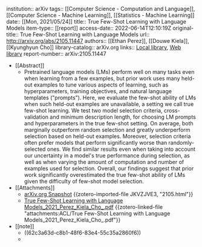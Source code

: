 institution:: arXiv
tags:: [[Computer Science - Computation and Language]], [[Computer Science - Machine Learning]], [[Statistics - Machine Learning]]
date:: [[Mon, 2021/05/24]]
title:: True Few-Shot Learning with Language Models
item-type:: [[report]]
access-date:: 2022-06-14T12:10:19Z
original-title:: True Few-Shot Learning with Language Models
url:: http://arxiv.org/abs/2105.11447
authors:: [[Ethan Perez]], [[Douwe Kiela]], [[Kyunghyun Cho]]
library-catalog:: arXiv.org
links:: [Local library](zotero://select/library/items/AXRAI8TP), [Web library](https://www.zotero.org/users/9034808/items/AXRAI8TP)
report-number:: arXiv:2105.11447

- [[Abstract]]
	- Pretrained language models (LMs) perform well on many tasks even when learning from a few examples, but prior work uses many held-out examples to tune various aspects of learning, such as hyperparameters, training objectives, and natural language templates ("prompts"). Here, we evaluate the few-shot ability of LMs when such held-out examples are unavailable, a setting we call true few-shot learning. We test two model selection criteria, cross-validation and minimum description length, for choosing LM prompts and hyperparameters in the true few-shot setting. On average, both marginally outperform random selection and greatly underperform selection based on held-out examples. Moreover, selection criteria often prefer models that perform significantly worse than randomly-selected ones. We find similar results even when taking into account our uncertainty in a model's true performance during selection, as well as when varying the amount of computation and number of examples used for selection. Overall, our findings suggest that prior work significantly overestimated the true few-shot ability of LMs given the difficulty of few-shot model selection.
- [[Attachments]]
	- [arXiv.org Snapshot](https://arxiv.org/abs/2105.11447) {{zotero-imported-file JKVZJVE3, "2105.html"}}
	- [True Few-Shot Learning with Language Models_2021_Perez_Kiela_Cho_.pdf](zotero://select/library/items/TMRPZJ2Q) {{zotero-linked-file "attachments:ACL/True Few-Shot Learning with Language Models_2021_Perez_Kiela_Cho_.pdf"}}
- [[note]]
	- ((62c3a63d-c8b1-48f6-83e4-55c35a2860f6))
	-